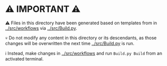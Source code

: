 # ⚠️ IMPORTANT ⚠️

⚠️ Files in this directory have been generated based on templates from in [../src/workflows](../src/workflows) via [../src/Build.py](../src/Build.py).

💀 Do not modify any content in this directory or its descendants, as those changes will be overwritten the next time [../src/Build.py](../src/Build.py) is run.

ℹ️ Instead, make changes in [../src/workflows](../src/workflows) and run `Build.py Build` from an activated terminal.
